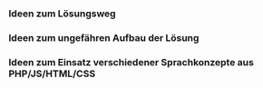 ### Ideen zum Lösungsweg


### Ideen zum ungefähren Aufbau der Lösung 


### Ideen zum Einsatz verschiedener Sprachkonzepte aus PHP/JS/HTML/CSS
